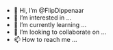 - 👋 Hi, I’m @FlipDippenaar
- 👀 I’m interested in ...
- 🌱 I’m currently learning ...
- 💞️ I’m looking to collaborate on ...
- 📫 How to reach me ...

<!---
FlipDippenaar/FlipDippenaar is a ✨ special ✨ repository because its `README.md` (this file) appears on your GitHub profile.
You can click the Preview link to take a look at your changes.
--->
